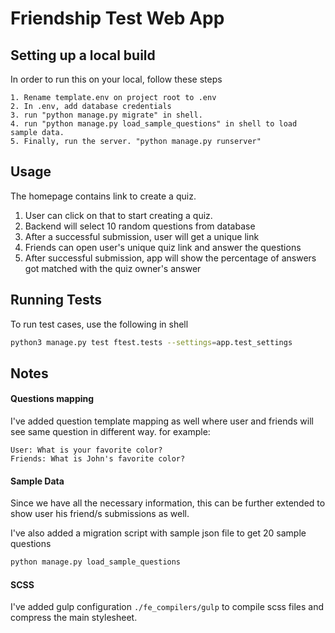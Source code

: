 # Friendship Test Web App

## Setting up a local build
In order to run this on your local, follow these steps
```
1. Rename template.env on project root to .env
2. In .env, add database credentials
3. run "python manage.py migrate" in shell.
4. run "python manage.py load_sample_questions" in shell to load sample data.
5. Finally, run the server. "python manage.py runserver"
```
## Usage
The homepage contains link to create a quiz.

1. User can click on that to start creating a quiz.
2. Backend will select 10 random questions from database
3. After a successful submission, user will get a unique link
4. Friends can open user's unique quiz link and answer the questions
5. After successful submission, app will show the percentage of answers got matched with the quiz owner's answer

## Running Tests
To run test cases, use the following in shell
```bash
python3 manage.py test ftest.tests --settings=app.test_settings
```

## Notes

#### Questions mapping
I've added question template mapping as well where user and friends will see same question in different way.
for example:
```
User: What is your favorite color?
Friends: What is John's favorite color?
```

#### Sample Data
Since we have all the necessary information, this can be further extended to show user his friend/s submissions as well.

I've also added a migration script with sample json file to get 20 sample questions
```bash
python manage.py load_sample_questions
```

#### SCSS
I've added gulp configuration `./fe_compilers/gulp` to compile scss files and compress the main stylesheet.
